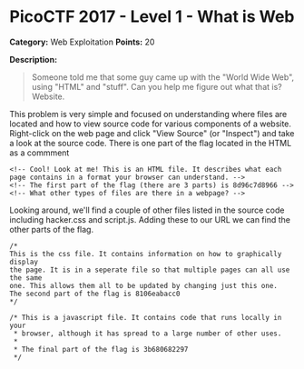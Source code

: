 # PicoCTF 2017 - Level 1 - What is Web

**Category:** Web Exploitation **Points:** 20

**Description:**

> Someone told me that some guy came up with the "World Wide Web", using "HTML" and 
> "stuff". Can you help me figure out what that is? Website.

This problem is very simple and focused on understanding where files are located and how
to view source code for various components of a website. Right-click on the web page
and click "View Source" (or "Inspect") and take a look at the source code. There is
one part of the flag located in the HTML as a commment

```
<!-- Cool! Look at me! This is an HTML file. It describes what each page contains in a format your browser can understand. -->
<!-- The first part of the flag (there are 3 parts) is 8d96c7d8966 -->
<!-- What other types of files are there in a webpage? -->
```

Looking around, we'll find a couple of other files listed in the source code including
hacker.css and script.js. Adding these to our URL we can find the other parts of the flag.

```
/*
This is the css file. It contains information on how to graphically display
the page. It is in a seperate file so that multiple pages can all use the same 
one. This allows them all to be updated by changing just this one.
The second part of the flag is 8106eabacc0 
*/

/* This is a javascript file. It contains code that runs locally in your
 * browser, although it has spread to a large number of other uses.
 *
 * The final part of the flag is 3b680682297
 */
```

